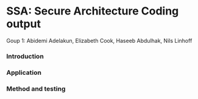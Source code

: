 # SSA: Secure Architecture Coding output
Goup 1:
Abidemi Adelakun,
Elizabeth Cook,
Haseeb Abdulhak,
Nils Linhoff

### Introduction

### Application

### Method and testing
